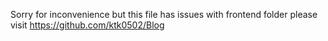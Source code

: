 Sorry for inconvenience but this file has issues with frontend folder please visit https://github.com/ktk0502/Blog
